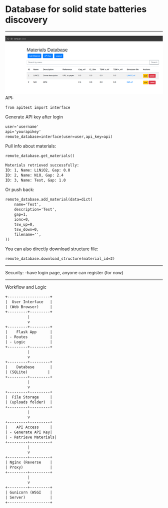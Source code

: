 # Database for solid state batteries discovery

----
![](img/db.png)
API:
```
from apitest import interface
```
Generate API key after login

```
user='username'
api='yourapikey'
remote_database=interface(user=user,api_key=api)
```
Pull info about materials:
```
remote_database.get_materials()
```
```
Materials retrieved successfully:
ID: 1, Name: LiNiO2, Gap: 0.0
ID: 2, Name: NiO, Gap: 2.4
ID: 3, Name: Test, Gap: 1.0
```
Or push back:
```
remote_database.add_material(data=dict(
    name='Test',
    description='Test',
    gap=1,
    ionc=0,
    tsw_up=0,
    tsw_down=0,
    filename='',
))
```
You can also directly download structure file:
```
remote_database.download_structure(material_id=2)
```
----

Security:
 -have login page, anyone can register (for now)

---
Workflow and Logic
```
+-------------------+
|  User Interface   |
| (Web Browser)     |
+---------+---------+
          |
          v
+---------+---------+
|    Flask App      |
| - Routes          |
| - Logic           |
+---------+---------+
          |
          v
+---------+---------+
|    Database       |
| (SQLite)         |
+---------+---------+
          |
          v
+---------+---------+
|  File Storage     |
| (uploads folder)  |
+---------+---------+
          |
          v
+---------+---------+
|    API Access     |
| - Generate API Key|
| - Retrieve Materials|
+---------+---------+
          |
          v
+---------+---------+
| Nginx (Reverse    |
| Proxy)            |
+---------+---------+
          |
          v
+---------+---------+
| Gunicorn (WSGI    |
| Server)           |
+-------------------+
```

